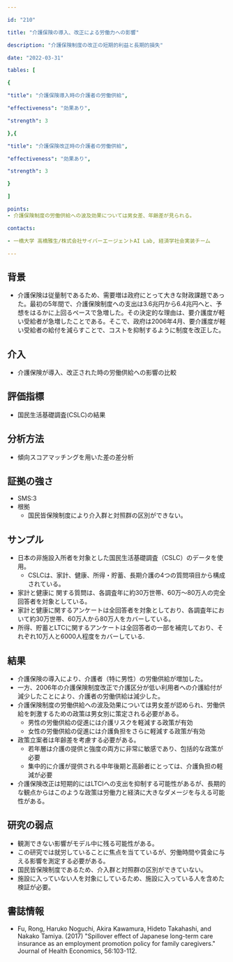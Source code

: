 ```yaml
---

id: "210"

title: "介護保険の導入、改正による労働力への影響"

description: "介護保険制度の改正の短期的利益と長期的損失"

date: "2022-03-31"

tables: [

{

"title": "介護保険導入時の介護者の労働供給",

"effectiveness": "効果あり",

"strength": 3

},{

"title": "介護保険改正時の介護者の労働供給",

"effectiveness": "効果あり",

"strength": 3

}

]

points:
- 介護保険制度の労働供給への波及効果については男女差、年齢差が見られる。

contacts:

- 一橋大学 高橋雅生/株式会社サイバーエージェントAI Lab, 経済学社会実装チーム

---
```


## 背景
- 介護保険は従量制であるため、需要増は政府にとって大きな財政課題であった。最初の5年間で、介護保険制度への支出は3.6兆円から6.4兆円へと、予想をはるかに上回るペースで急増した。その決定的な理由は、要介護度が軽い受給者が急増したことである。そこで、政府は2006年4月、要介護度が軽い受給者の給付を減らすことで、コストを抑制するように制度を改正した。

## 介入
- 介護保険が導入、改正された時の労働供給への影響の比較

## 評価指標
- 国民生活基礎調査(CSLC)の結果

## 分析方法
- 傾向スコアマッチングを用いた差の差分析

## 証拠の強さ

- SMS:3
- 根拠
    - 国民皆保険制度により介入群と対照群の区別ができない。

## サンプル

- 日本の非施設入所者を対象とした国民生活基礎調査（CSLC）のデータを使用。
    - CSLCは、家計、健康、所得・貯蓄、長期介護の4つの質問項目から構成されている。
- 家計と健康に 関する質問は、各調査年に約30万世帯、60万～80万人の完全回答者を対象としている。
- 家計と健康に関するアンケートは全回答者を対象としており、各調査年において約30万世帯、60万人から80万人をカバーしている。
- 所得、貯蓄とLTCに関するアンケートは全回答者の一部を補完しており、それぞれ10万人と6000人程度をカバーしている.

## 結果
- 介護保険の導入により、介護者（特に男性）の労働供給が増加した。
- 一方、2006年の介護保険制度改正で介護区分が低い利用者への介護給付が減少したことにより、介護者の労働供給は減少した。
- 介護保険制度の労働供給への波及効果については男女差が認められ、労働供給を刺激するための政策は男女別に策定される必要がある。
    - 男性の労働供給の促進には介護リスクを軽減する政策が有効
    - 女性の労働供給の促進には介護負担をさらに軽減する政策が有効
- 政策立案者は年齢差を考慮する必要がある。
    - 若年層は介護の提供と強度の両方に非常に敏感であり、包括的な政策が必要
    - 集中的に介護が提供される中年後期と高齢者にとっては、介護負担の軽減が必要
- 介護保険改正は短期的にはLTCIへの支出を抑制する可能性があるが、長期的な観点からはこのような政策は労働力と経済に大きなダメージを与える可能性がある。


## 研究の弱点
- 観測できない影響がモデル中に残る可能性がある。
- この研究では就労していることに焦点を当てているが、労働時間や賃金に与える影響を測定する必要がある。
- 国民皆保険制度であるため、介入群と対照群の区別ができていない。
- 施設に入っていない人を対象にしているため、施設に入っている人を含めた検証が必要。

## 書誌情報
- Fu, Rong, Haruko Noguchi, Akira Kawamura, Hideto Takahashi, and Nakako Tamiya. (2017) "Spillover effect of Japanese long-term care insurance as an employment promotion policy for family caregivers." Journal of Health Economics, 56:103-112.

